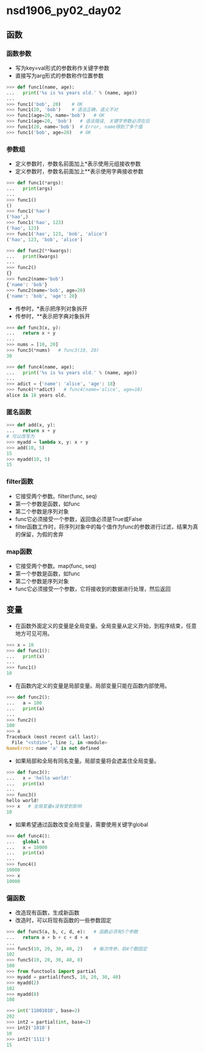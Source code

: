 # nsd1906_py02_day02

## 函数

### 函数参数

- 写为key=val形式的参数称作关键字参数
- 直接写为arg形式的参数称作位置参数

```python
>>> def func1(name, age):
...   print('%s is %s years old.' % (name, age))
... 
>>> func1('bob', 20)    # OK
>>> func1(20, 'bob')    # 语法正确，语义不对
>>> func1(age=20, name='bob')   # OK
>>> func1(age=20, 'bob')   # 语法错误, 关键字参数必须在后
>>> func1(20, name='bob')  # Error, name得到了多个值
>>> func1('bob', age=20)   # OK
```

### 参数组

- 定义参数时，参数名前面加上\*表示使用元组接收参数
- 定义参数时，参数名前面加上\*\*表示使用字典接收参数

```python
>>> def func1(*args):
...   print(args)
... 
>>> func1()
()
>>> func1('hao')
('hao',)
>>> func1('hao', 123)
('hao', 123)
>>> func1('hao', 123, 'bob', 'alice')
('hao', 123, 'bob', 'alice')

>>> def func2(**kwargs):
...   print(kwargs)
... 
>>> func2()
{}
>>> func2(name='bob')
{'name': 'bob'}
>>> func2(name='bob', age=20)
{'name': 'bob', 'age': 20}
```

- 传参时，\*表示把序列对象拆开
- 传参时，\*\*表示把字典对象拆开

```python
>>> def func3(x, y):
...   return x + y
... 
>>> nums = [10, 20]
>>> func3(*nums)   # func3(10, 20)
30

>>> def func4(name, age):
...   print('%s is %s years old.' % (name, age))
... 
>>> adict = {'name': 'alice', 'age': 18}
>>> func4(**adict)   # func4(name='alice', age=18)
alice is 18 years old.
```

### 匿名函数

```python
>>> def add(x, y):
...   return x + y
# 可以改写为
>>> myadd = lambda x, y: x + y
>>> add(10, 5)
15
>>> myadd(10, 5)
15
```

### filter函数

- 它接受两个参数。filter(func, seq)
- 第一个参数是函数，如func
- 第二个参数是序列对象
- func它必须接受一个参数，返回值必须是True或False
- filter函数工作时，将序列对象中的每个值作为func的参数进行过滤，结果为真的保留，为假的舍弃

### map函数

- 它接受两个参数。map(func, seq)
- 第一个参数是函数，如func
- 第二个参数是序列对象
- func它必须接受一个参数，它将接收到的数据进行处理，然后返回

## 变量

- 在函数外面定义的变量是全局变量。全局变量从定义开始，到程序结束，任意地方可见可用。

```python
>>> x = 10
>>> def func1():
...   print(x)
... 
>>> func1()
10
```

- 在函数内定义的变量是局部变量。局部变量只能在函数内部使用。

```python
>>> def func2():
...   a = 100
...   print(a)
... 
>>> func2()
100
>>> a
Traceback (most recent call last):
  File "<stdin>", line 1, in <module>
NameError: name 'a' is not defined
```

- 如果局部和全局有同名变量。局部变量将会遮盖住全局变量。

```python
>>> def func3():
...   x = 'hello world!'
...   print(x)
... 
>>> func3()
hello world!
>>> x   # 全局变量x没有受到影响
10
```

- 如果希望通过函数改变全局变量，需要使用关键字global

```python
>>> def func4():
...   global x
...   x = 10000
...   print(x)
... 
>>> func4()
10000
>>> x
10000
```

### 偏函数

- 改造现有函数，生成新函数
- 改造时，可以将现有函数的一些参数固定

```python
>>> def func5(a, b, c, d, e):   # 函数必须有5个参数
...   return a + b + c + d + e
... 
>>> func5(10, 20, 30, 40, 2)    # 每次传参，前4个数固定
102
>>> func5(10, 20, 30, 40, 8)
108
>>> from functools import partial
>>> myadd = partial(func5, 10, 20, 30, 40)
>>> myadd(2)
102
>>> myadd(8)
108

>>> int('11001010', base=2)
202
>>> int2 = partial(int, base=2)
>>> int2('1010')
10
>>> int2('1111')
15
```









